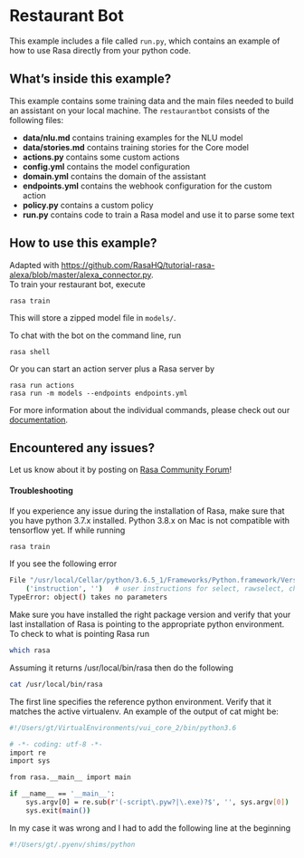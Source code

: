 # Restaurant Bot

This example includes a file called `run.py`, which contains an example
of how to use Rasa directly from your python code.

## What’s inside this example?

This example contains some training data and the main files needed to build an 
assistant on your local machine. The `restaurantbot` consists of the following files:

- **data/nlu.md** contains training examples for the NLU model  
- **data/stories.md** contains training stories for the Core model  
- **actions.py** contains some custom actions
- **config.yml** contains the model configuration
- **domain.yml** contains the domain of the assistant  
- **endpoints.yml** contains the webhook configuration for the custom action  
- **policy.py** contains a custom policy
- **run.py** contains code to train a Rasa model and use it to parse some text

## How to use this example?
Adapted with https://github.com/RasaHQ/tutorial-rasa-alexa/blob/master/alexa_connector.py.  
To train your restaurant bot, execute
```
rasa train
```
This will store a zipped model file in `models/`.

To chat with the bot on the command line, run
```
rasa shell
```

Or you can start an action server plus a Rasa server by
```
rasa run actions
rasa run -m models --endpoints endpoints.yml
```

For more information about the individual commands, please check out our 
[documentation](http://rasa.com/docs/rasa/user-guide/command-line-interface/).

## Encountered any issues?
Let us know about it by posting on [Rasa Community Forum](https://forum.rasa.com)!

#### Troubleshooting
If you experience any issue during the installation of Rasa, make sure that you have python 3.7.x installed. Python 3.8.x on Mac is not compatible with tensorflow yet.
If while running 
```bash
rasa train
```

If you see the following error
```bash
File "/usr/local/Cellar/python/3.6.5_1/Frameworks/Python.framework/Versions/3.6/lib/python3.6/site-packages/questionary/constants.py", line 40, in <module>
    ('instruction', '')   # user instructions for select, rawselect, checkbox
TypeError: object() takes no parameters
```
Make sure you have installed the right package version and verify that your last installation of Rasa is pointing to the appropriate python environment. To check to what is pointing Rasa run
```bash
which rasa
```
Assuming it returns /usr/local/bin/rasa then do the following 
```bash
cat /usr/local/bin/rasa
```
The first line specifies the reference python environment. Verify that it matches the active virtualenv. An example of the output of cat might be:
```bash
#!/Users/gt/VirtualEnvironments/vui_core_2/bin/python3.6

# -*- coding: utf-8 -*-
import re
import sys

from rasa.__main__ import main

if __name__ == '__main__':
    sys.argv[0] = re.sub(r'(-script\.pyw?|\.exe)?$', '', sys.argv[0])
    sys.exit(main())
```
In my case it was wrong and I had to add the following line at the beginning
```bash
#!/Users/gt/.pyenv/shims/python
```